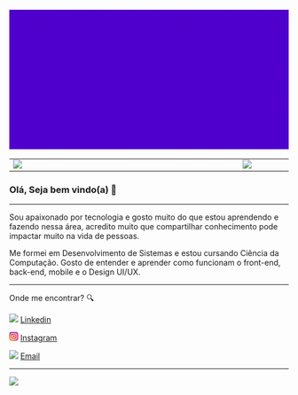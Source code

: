 ![Banner github](https://raw.githubusercontent.com/gabrielronny/gabrielronny/master/images/banner.gif)

<center>
  <table>
    <tr>
        <td><img width="400px" align="left" src="https://github-readme-stats.vercel.app/api/top-langs/?username=gabrielronny&hide=html&layout=compact&theme=buefy" /></td>
        <td><img width="495px" align="left" src="https://github-readme-stats.vercel.app/api?username=gabrielronny&theme=buefy"/></td>
    </tr>   
  </table>
</center>  


### Olá, Seja bem vindo(a) 👋
---

Sou apaixonado por tecnologia e gosto muito do que estou aprendendo e fazendo nessa área, acredito muito que compartilhar conhecimento pode impactar muito na vida de pessoas.

Me formei em Desenvolvimento de Sistemas e estou cursando Ciência da Computação. Gosto de entender e aprender como funcionam o front-end, back-end, mobile e o Design UI/UX.

---
Onde me encontrar? :mag:  


<a href="https://www.linkedin.com/in/gabrielronny/"><img src="https://cdn4.iconfinder.com/data/icons/social-messaging-ui-color-shapes-2-free/128/social-linkedin-circle-512.png" width="16"></img></a> [Linkedin](https://www.linkedin.com/in/gabrielronny/)

<a href="https://www.instagram.com/gabrielronny_"><img src="https://raw.githubusercontent.com/gabrielronny/gabrielronny/master/images/instagram.webp" width="16"></img></a> [Instagram](https://www.instagram.com/gabrielronny_)  

<a href="mailto:gabrielronny123@hotmail.com"><img src="https://cdn.iconscout.com/icon/free/png-256/microsoft-outlook-2-569268.png" width="16"></img></a> [Email](mailto:gabrielronny123@hotmail.com)  

---
![](https://komarev.com/ghpvc/?username=gabrielronny&color=blue&style=flat)




